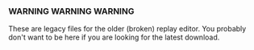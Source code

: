 ### WARNING WARNING WARNING

These are legacy files for the older (broken) replay editor. You
probably don't want to be here if you are looking for the latest
download.
